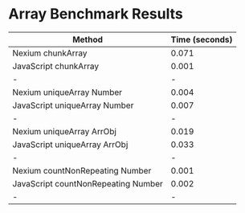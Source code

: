 # Array Benchmark Results

| Method                              | Time (seconds) |
| ----------------------------------- | -------------- |
| Nexium chunkArray                   | 0.071          |
| JavaScript chunkArray               | 0.001          |
| -                                   | -              |
| Nexium uniqueArray Number           | 0.004          |
| JavaScript uniqueArray Number       | 0.007          |
| -                                   | -              |
| Nexium uniqueArray ArrObj           | 0.019          |
| JavaScript uniqueArray ArrObj       | 0.033          |
| -                                   | -              |
| Nexium countNonRepeating Number     | 0.001          |
| JavaScript countNonRepeating Number | 0.002          |
| -                                   | -              |
